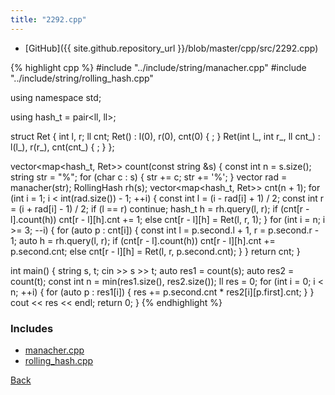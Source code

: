 ```yaml
---
title: "2292.cpp"
---
```


- [GitHub]({{ site.github.repository_url }}/blob/master/cpp/src/2292.cpp)

{% highlight cpp %}
#include "../include/string/manacher.cpp"
#include "../include/string/rolling_hash.cpp"

using namespace std;

using hash_t = pair<ll, ll>;

struct Ret {
  int l, r;
  ll cnt;
  Ret() : l(0), r(0), cnt(0) { ; }
  Ret(int l_, int r_, ll cnt_) : l(l_), r(r_), cnt(cnt_) { ; }
};

vector<map<hash_t, Ret>> count(const string &s) {
  const int n = s.size();
  string str = "%";
  for (char c : s) {
    str += c;
    str += '%';
  }
  vector<int> rad = manacher(str);
  RollingHash rh(s);
  vector<map<hash_t, Ret>> cnt(n + 1);
  for (int i = 1; i < int(rad.size()) - 1; ++i) {
    const int l = (i - rad[i] + 1) / 2;
    const int r = (i + rad[i] - 1) / 2;
    if (l == r) continue;
    hash_t h = rh.query(l, r);
    if (cnt[r - l].count(h))
      cnt[r - l][h].cnt += 1;
    else
      cnt[r - l][h] = Ret(l, r, 1);
  }
  for (int i = n; i >= 3; --i) {
    for (auto p : cnt[i]) {
      const int l = p.second.l + 1, r = p.second.r - 1;
      auto h = rh.query(l, r);
      if (cnt[r - l].count(h))
        cnt[r - l][h].cnt += p.second.cnt;
      else
        cnt[r - l][h] = Ret(l, r, p.second.cnt);
    }
  }
  return cnt;
}

int main() {
  string s, t;
  cin >> s >> t;
  auto res1 = count(s);
  auto res2 = count(t);
  const int n = min(res1.size(), res2.size());
  ll res = 0;
  for (int i = 0; i < n; ++i) {
    for (auto p : res1[i]) {
      res += p.second.cnt * res2[i][p.first].cnt;
    }
  }
  cout << res << endl;
  return 0;
}
{% endhighlight %}

### Includes

- [manacher.cpp](../include/string/manacher)
- [rolling_hash.cpp](../include/string/rolling_hash)

[Back](..)
